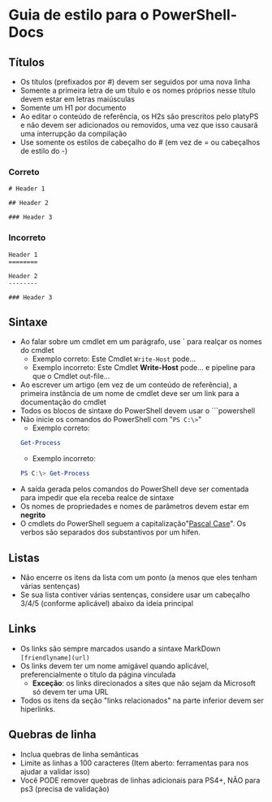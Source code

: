# <a name="style-guide-for-powershell-docs"></a>Guia de estilo para o PowerShell-Docs


## <a name="titlesheadings"></a>Títulos

* Os títulos (prefixados por \#) devem ser seguidos por uma nova linha
* Somente a primeira letra de um título e os nomes próprios nesse título devem estar em letras maiúsculas
* Somente um H1 por documento
* Ao editar o conteúdo de referência, os H2s são prescritos pelo platyPS e não devem ser adicionados ou removidos, uma vez que isso causará uma interrupção da compilação
* Use somente os estilos de cabeçalho do \# (em vez de = ou cabeçalhos de estilo do \-)

### <a name="correct"></a>Correto

```
# Header 1

## Header 2

### Header 3

```

### <a name="incorrect"></a>Incorreto

```
Header 1
========

Header 2
--------

### Header 3
```

## <a name="syntax"></a>Sintaxe

* Ao falar sobre um cmdlet em um parágrafo, use \` para realçar os nomes do cmdlet
  * Exemplo correto: Este Cmdlet `Write-Host` pode...
  * Exemplo incorreto: Este Cmdlet **Write-Host** pode... e pipeline para que o Cmdlet out-file...
* Ao escrever um artigo (em vez de um conteúdo de referência), a primeira instância de um nome de cmdlet deve ser um link para a documentação do cmdlet
* Todos os blocos de sintaxe do PowerShell devem usar o &#96;&#96;&#96;powershell
* Não inicie os comandos do PowerShell com "`PS C:\>`"
  * Exemplo correto:
  ```powershell
  Get-Process
  ```
  * Exemplo incorreto:
  ```powershell
  PS C:\> Get-Process
  ```
* A saída gerada pelos comandos do PowerShell deve ser comentada para impedir que ela receba realce de sintaxe
* Os nomes de propriedades e nomes de parâmetros devem estar em **negrito**
* O cmdlets do PowerShell seguem a capitalização"[Pascal Case](https://en.wikipedia.org/wiki/PascalCase)". Os verbos são separados dos substantivos por um hífen.

## <a name="lists"></a>Listas

* Não encerre os itens da lista com um ponto (a menos que eles tenham várias sentenças)
* Se sua lista contiver várias sentenças, considere usar um cabeçalho 3/4/5 (conforme aplicável) abaixo da ideia principal

## <a name="links"></a>Links

* Os links são sempre marcados usando a sintaxe MarkDown `[friendlyname](url)`
* Os links devem ter um nome amigável quando aplicável, preferencialmente o título da página vinculada
  * **Exceção**: os links direcionados a sites que não sejam da Microsoft só devem ter uma URL
* Todos os itens da seção "links relacionados" na parte inferior devem ser hiperlinks. 

## <a name="line-breaks"></a>Quebras de linha

* Inclua quebras de linha semânticas
* Limite as linhas a 100 caracteres (Item aberto: ferramentas para nos ajudar a validar isso)
* Você PODE remover quebras de linhas adicionais para PS4+, NÃO para ps3 (precisa de validação)
